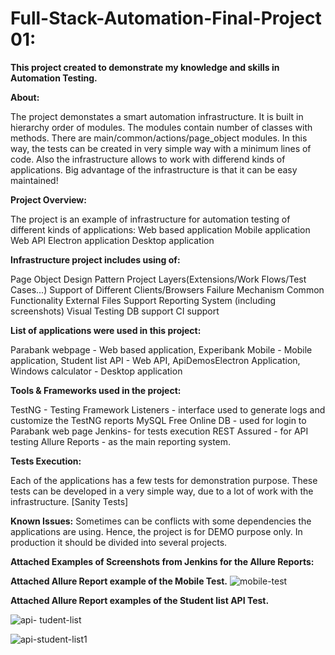 # Full-Stack-Automation-Final-Project 01: 

**This project created to demonstrate my knowledge and skills in Automation Testing.**

**About:**

The project demonstates a smart automation infrastructure. It is built in hierarchy order of modules. The modules contain number of classes with methods. There are main/common/actions/page_object modules. In this way, the tests can be created in very simple way with a minimum lines of code. Also the infrastructure allows to work with differend kinds of applications. Big advantage of the infrastructure is that it can be easy maintained!

**Project Overview:**

The project is an example of infrastructure for automation testing of different kinds of applications: Web based application Mobile application Web API Electron application Desktop application

**Infrastructure project includes using of:**

Page Object Design Pattern Project Layers(Extensions/Work Flows/Test Cases...) Support of Different Clients/Browsers Failure Mechanism Common Functionality External Files Support Reporting System (including screenshots) Visual Testing DB support CI support


**List of applications were used in this project:**

Parabank webpage - Web based application, Experibank Mobile  - Mobile application, Student list API - Web API, ApiDemosElectron Application, Windows calculator - Desktop application

**Tools & Frameworks used in the project:**

TestNG - Testing Framework Listeners - interface used to generate logs and customize the TestNG reports MySQL Free Online DB - used for login to Parabank web page Jenkins- for tests execution REST Assured - for API testing Allure Reports - as the main reporting system.

**Tests Execution:**

Each of the applications has a few tests for demonstration purpose. These tests can be developed in a very simple way, due to a lot of work with the infrastructure. [Sanity Tests]

**Known Issues:** Sometimes can be conflicts with some dependencies the applications are using. Hence, the project is for DEMO purpose only. In production it should be divided into several projects.


**Attached Examples of Screenshots from Jenkins for the Allure Reports:** 


**Attached Allure Report example of the Mobile Test.**
![mobile-test](https://user-images.githubusercontent.com/92543700/138241967-c7c37f66-2928-4923-96e4-b0719fbfd6ed.png)








**Attached Allure Report examples of the Student list API Test.**

![api- tudent-list](https://user-images.githubusercontent.com/92543700/138251072-1ee26c8c-ca6c-4ad7-be03-48a986bb3e0c.png)

![api-student-list1](https://user-images.githubusercontent.com/92543700/138251319-ceca4385-cff0-475c-8e8b-a08f7b4eede7.png)






